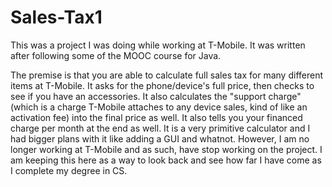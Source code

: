 # Sales-Tax1
This was a project I was doing while working at T-Mobile. It was written after following some of the MOOC course for Java.

The premise is that you are able to calculate full sales tax for many different items at T-Mobile. It asks for the phone/device's full price, then checks to see if 
you have an accessories. It also calculates the "support charge" (which is a charge T-Mobile attaches to any device sales, kind of like an activation fee)
into the final price as well. It also tells you your financed charge per month at the end as well. It is a very primitive calculator and I had bigger plans with it like adding a GUI and whatnot. However, I am no longer working at
T-Mobile and as such, have stop working on the project. I am keeping this here as a way to look back and see how far I have come as I complete my degree in CS.
